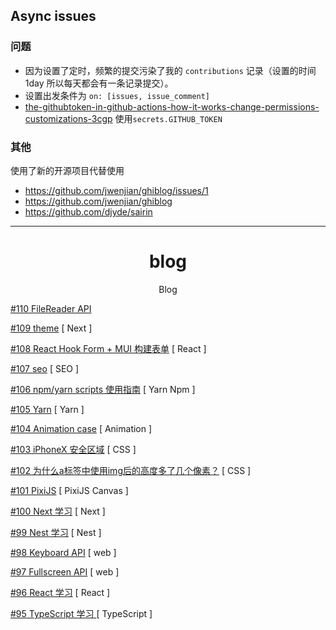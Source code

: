 ## Async issues

### 问题

- 因为设置了定时，频繁的提交污染了我的 `contributions` 记录（设置的时间 1day 所以每天都会有一条记录提交）。
- 设置出发条件为 `on: [issues, issue_comment]`
- [the-githubtoken-in-github-actions-how-it-works-change-permissions-customizations-3cgp](https://dev.to/github/the-githubtoken-in-github-actions-how-it-works-change-permissions-customizations-3cgp) 使用`secrets.GITHUB_TOKEN`


### 其他

使用了新的开源项目代替使用
- https://github.com/jwenjian/ghiblog/issues/1
- https://github.com/jwenjian/ghiblog
- https://github.com/djyde/sairin

---

<div align="center">
<h1>blog</h1>
<p>Blog</p>
</div>

[#110 FileReader API](https://github.com/xiaotiandada/blog/issues/110) 

[#109 theme](https://github.com/xiaotiandada/blog/issues/109) [ Next ]

[#108 React Hook Form + MUI 构建表单](https://github.com/xiaotiandada/blog/issues/108) [ React ]

[#107 seo](https://github.com/xiaotiandada/blog/issues/107) [ SEO ]

[#106 npm/yarn scripts 使用指南](https://github.com/xiaotiandada/blog/issues/106) [ Yarn  Npm ]

[#105 Yarn](https://github.com/xiaotiandada/blog/issues/105) [ Yarn ]

[#104 Animation case](https://github.com/xiaotiandada/blog/issues/104) [ Animation ]

[#103 iPhoneX 安全区域](https://github.com/xiaotiandada/blog/issues/103) [ CSS ]

[#102 为什么a标签中使用img后的高度多了几个像素？](https://github.com/xiaotiandada/blog/issues/102) [ CSS ]

[#101 PixiJS](https://github.com/xiaotiandada/blog/issues/101) [ PixiJS  Canvas ]

[#100 Next 学习](https://github.com/xiaotiandada/blog/issues/100) [ Next ]

[#99 Nest 学习](https://github.com/xiaotiandada/blog/issues/99) [ Nest ]

[#98 Keyboard API](https://github.com/xiaotiandada/blog/issues/98) [ web ]

[#97 Fullscreen API](https://github.com/xiaotiandada/blog/issues/97) [ web ]

[#96 React 学习](https://github.com/xiaotiandada/blog/issues/96) [ React ]

[#95 TypeScript 学习 ](https://github.com/xiaotiandada/blog/issues/95) [ TypeScript ]


